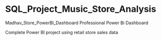 # SQL_Project_Music_Store_Analysis
Madhav_Store_PowerBI_Dashboard
Professional Power Bi Dashboard

Complete Power BI project using retail store sales data
